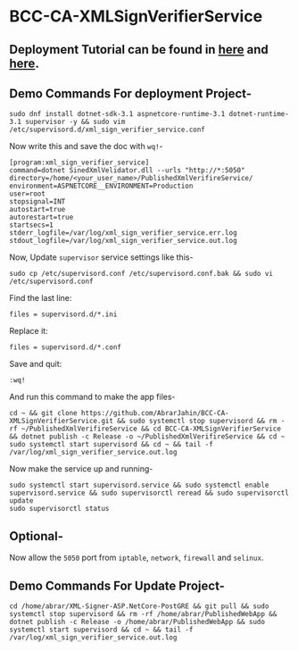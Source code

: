 # BCC-CA-XMLSignVerifierService

## Deployment Tutorial can be found in [here](https://www.vultr.com/docs/how-to-deploy-a-net-core-web-application-on-centos-7) and [here](https://docs.microsoft.com/en-us/dotnet/core/install/linux-centos).

## Demo Commands For deployment Project-

    sudo dnf install dotnet-sdk-3.1 aspnetcore-runtime-3.1 dotnet-runtime-3.1 supervisor -y && sudo vim /etc/supervisord.d/xml_sign_verifier_service.conf

Now write this and save the doc with `wq!`-

    [program:xml_sign_verifier_service]
    command=dotnet SinedXmlVelidator.dll --urls "http://*:5050"
    directory=/home/<your_user_name>/PublishedXmlVerifireService/
    environment=ASPNETCORE__ENVIRONMENT=Production
    user=root
    stopsignal=INT
    autostart=true
    autorestart=true
    startsecs=1
    stderr_logfile=/var/log/xml_sign_verifier_service.err.log
    stdout_logfile=/var/log/xml_sign_verifier_service.out.log

Now, Update `supervisor` service settings like this-

    sudo cp /etc/supervisord.conf /etc/supervisord.conf.bak && sudo vi /etc/supervisord.conf 

Find the last line:

    files = supervisord.d/*.ini

Replace it:

    files = supervisord.d/*.conf

Save and quit:

    :wq!

And run this command to make the app files-

    cd ~ && git clone https://github.com/AbrarJahin/BCC-CA-XMLSignVerifierService.git && sudo systemctl stop supervisord && rm -rf ~/PublishedXmlVerifireService && cd BCC-CA-XMLSignVerifierService && dotnet publish -c Release -o ~/PublishedXmlVerifireService && cd ~
    sudo systemctl start supervisord && cd ~ && tail -f /var/log/xml_sign_verifier_service.out.log

Now make the service up and running-

    sudo systemctl start supervisord.service && sudo systemctl enable supervisord.service && sudo supervisorctl reread && sudo supervisorctl update
    sudo supervisorctl status

## Optional-

Now allow the `5050` port from `iptable`, `network`, `firewall` and `selinux`.

## Demo Commands For Update Project-

    cd /home/abrar/XML-Signer-ASP.NetCore-PostGRE && git pull && sudo systemctl stop supervisord && rm -rf /home/abrar/PublishedWebApp && dotnet publish -c Release -o /home/abrar/PublishedWebApp && sudo systemctl start supervisord && cd ~ && tail -f /var/log/xml_sign_verifier_service.out.log

